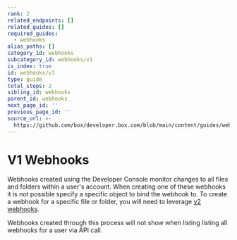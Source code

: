 ```yaml
---
rank: 2
related_endpoints: []
related_guides: []
required_guides:
  - webhooks
alias_paths: []
category_id: webhooks
subcategory_id: webhooks/v1
is_index: true
id: webhooks/v1
type: guide
total_steps: 2
sibling_id: webhooks
parent_id: webhooks
next_page_id: ''
previous_page_id: ''
source_url: >-
  https://github.com/box/developer.box.com/blob/main/content/guides/webhooks/v1/index.md
---
```

# V1 Webhooks

Webhooks created using the Developer Console monitor changes to all files and
folders within a user's account. When creating one of these webhooks
it is not possible specify a specific object to bind the webhook to. To create
a webhook for a specific file or folder, you will need to leverage
[v2 webhooks][v2].

<Message type='warning'>

Webhooks created through this process will not show when listing
listing all webhooks for a user via API call.

</Message>

[devconsole]: https://app.box.com/developers/console
[list_webhooks]: g://webhooks/v2/list_v2
[v2]: g://webhooks/v2